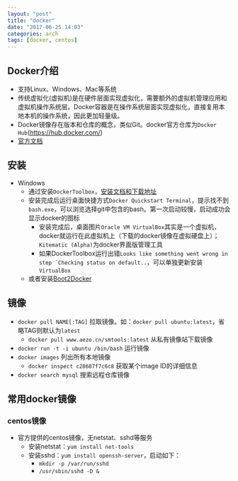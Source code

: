 ```yaml
---
layout: "post"
title: "docker"
date: "2017-06-25 14:03"
categories: arch
tags: [docker, centos]
---
```


## Docker介绍

- 支持Linux、Windows、Mac等系统
- 传统虚拟化(虚拟机)是在硬件层面实现虚拟化，需要额外的虚拟机管理应用和虚拟机操作系统层。Docker容器是在操作系统层面实现虚拟化，直接复用本地本机的操作系统，因此更加轻量级。
- Docker镜像存在版本和仓库的概念，类似Git。docker官方仓库为`Docker Hub`(https://hub.docker.com/)
- [官方文档](https://docs.docker.com)

## 安装

- Windows
    - 通过安装`DockerToolbox`，[安装文档和下载地址](https://docs.docker.com/toolbox/toolbox_install_windows/)
    - 安装完成后运行桌面快捷方式`Docker Quickstart Terminal`，提示找不到`bash.exe`，可以浏览选择git中包含的bash。第一次启动较慢，启动成功会显示docker的图标
        - 安装完成后，桌面图片`Oracle VM VirtualBox`其实是一个虚拟机，docker就运行在此虚拟机上（下载的docker镜像在虚拟硬盘上）；`Kitematic (Alpha)`为docker界面版管理工具
        - 如果DockerToolbox运行出错`Looks like something went wrong in step ´Checking status on default..`，可以单独更新安装`VirtualBox`
    - 或者安装[Boot2Docker](https://github.com/boot2docker/windows-installer)

## 镜像

- `docker pull NAME[:TAG]` 拉取镜像。如：`docker pull ubuntu:latest`，省略TAG则默认为`latest`
    - `docker pull www.aezo.cn/smtools:latest` 从私有镜像站下载镜像
- `docker run -t -i ubuntu /bin/bash` 运行镜像
- `docker images` 列出所有本地镜像
    - `docker inspect c28687f7c6c8` 获取某个image ID的详细信息
- `docker search mysql` 搜索远程仓库镜像

## 常用docker镜像

### centos镜像

- 官方提供的centos镜像，无netstat、sshd等服务
    - 安装netstat：`yum install net-tools`
    - 安装sshd：`yum install openssh-server`，启动如下：
        - `mkdir -p /var/run/sshd`
        - `/usr/sbin/sshd -D &`
